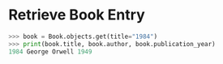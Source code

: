 # Retrieve Book Entry

```python
>>> book = Book.objects.get(title="1984")
>>> print(book.title, book.author, book.publication_year)
1984 George Orwell 1949
